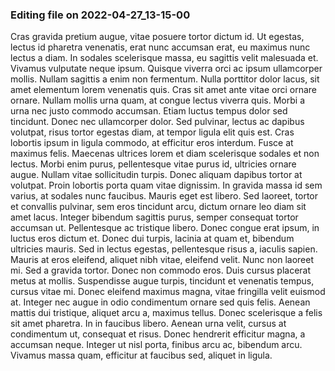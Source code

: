 

### Editing file on 2022-04-27_13-15-00

Cras gravida pretium augue, vitae posuere tortor dictum id. Ut egestas, lectus id pharetra venenatis, erat nunc accumsan erat, eu maximus nunc lectus a diam. In sodales scelerisque massa, eu sagittis velit malesuada et. Vivamus vulputate neque ipsum. Quisque viverra orci ac ipsum ullamcorper mollis. Nullam sagittis a enim non fermentum. Nulla porttitor dolor lacus, sit amet elementum lorem venenatis quis. Cras sit amet ante vitae orci ornare ornare. Nullam mollis urna quam, at congue lectus viverra quis. Morbi a urna nec justo commodo accumsan. Etiam luctus tempus dolor sed tincidunt.
Donec nec ullamcorper dolor. Sed pulvinar, lectus ac dapibus volutpat, risus tortor egestas diam, at tempor ligula elit quis est. Cras lobortis ipsum in ligula commodo, at efficitur eros interdum. Fusce at maximus felis. Maecenas ultrices lorem et diam scelerisque sodales et non lectus. Morbi enim purus, pellentesque vitae purus id, ultricies ornare augue. Nullam vitae sollicitudin turpis.
Donec aliquam dapibus tortor at volutpat. Proin lobortis porta quam vitae dignissim. In gravida massa id sem varius, at sodales nunc faucibus. Mauris eget est libero. Sed laoreet, tortor et convallis pulvinar, sem eros tincidunt arcu, dictum ornare leo diam sit amet lacus. Integer bibendum sagittis purus, semper consequat tortor accumsan ut. Pellentesque ac tristique libero. Donec congue erat ipsum, in luctus eros dictum et. Donec dui turpis, lacinia at quam et, bibendum ultricies mauris. Sed in lectus egestas, pellentesque risus a, iaculis sapien. Mauris at eros eleifend, aliquet nibh vitae, eleifend velit. Nunc non laoreet mi.
Sed a gravida tortor. Donec non commodo eros. Duis cursus placerat metus at mollis. Suspendisse augue turpis, tincidunt et venenatis tempus, cursus vitae mi. Donec eleifend maximus magna, vitae fringilla velit euismod at. Integer nec augue in odio condimentum ornare sed quis felis. Aenean mattis dui tristique, aliquet arcu a, maximus tellus. Donec scelerisque a felis sit amet pharetra. In in faucibus libero. Aenean urna velit, cursus at condimentum ut, consequat et risus. Donec hendrerit efficitur magna, a accumsan neque. Integer ut nisl porta, finibus arcu ac, bibendum arcu. Vivamus massa quam, efficitur at faucibus sed, aliquet in ligula.


